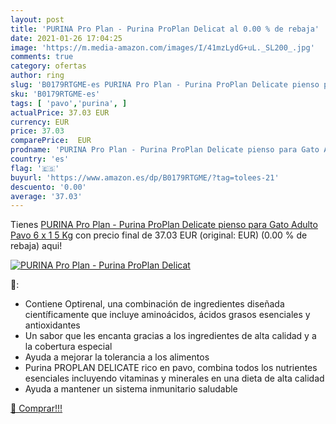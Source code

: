 ```yaml
---
layout: post
title: 'PURINA Pro Plan - Purina ProPlan Delicat al 0.00 % de rebaja'
date: 2021-01-26 17:04:25
image: 'https://m.media-amazon.com/images/I/41mzLydG+uL._SL200_.jpg'
comments: true
category: ofertas
author: ring
slug: 'B0179RTGME-es PURINA Pro Plan - Purina ProPlan Delicate pienso para Gato...'
sku: 'B0179RTGME-es'
tags: [ 'pavo','purina', ]
actualPrice: 37.03 EUR
currency: EUR
price: 37.03
comparePrice:  EUR
prodname: 'PURINA Pro Plan - Purina ProPlan Delicate pienso para Gato Adulto Pavo 6 x 1 5 Kg'
country: 'es'
flag: '🇪🇸'
buyurl: 'https://www.amazon.es/dp/B0179RTGME/?tag=tolees-21'
descuento: '0.00'
average: '37.03'
---
```


Tienes [PURINA Pro Plan - Purina ProPlan Delicate pienso para Gato Adulto Pavo 6 x 1 5 Kg](https://www.amazon.es/dp/B0179RTGME/?tag=tolees-21) con precio final de  37.03 EUR (original:  EUR) (0.00 %  de rebaja) aqui!

[![PURINA Pro Plan - Purina ProPlan Delicat](https://m.media-amazon.com/images/I/41mzLydG+uL._SL200_.jpg)](https://www.amazon.es/dp/B0179RTGME/?tag=tolees-21)

🔎:

- Contiene Optirenal, una combinación de ingredientes diseñada científicamente que incluye aminoácidos, ácidos grasos esenciales y antioxidantes
- Un sabor que les encanta gracias a los ingredientes de alta calidad y a la cobertura especial
- Ayuda a mejorar la tolerancia a los alimentos
- Purina PROPLAN DELICATE rico en pavo, combina todos los nutrientes esenciales incluyendo vitaminas y minerales en una dieta de alta calidad
- Ayuda a mantener un sistema inmunitario saludable

[🛒 Comprar!!!](https://www.amazon.es/dp/B0179RTGME/?tag=tolees-21)
